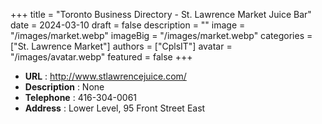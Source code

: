 +++
title = "Toronto Business Directory - St. Lawrence Market Juice Bar"
date = 2024-03-10
draft = false
description = ""
image = "/images/market.webp"
imageBig = "/images/market.webp"
categories = ["St. Lawrence Market"]
authors = ["CplsIT"]
avatar = "/images/avatar.webp"
featured = false
+++


* **URL** :  http://www.stlawrencejuice.com/
* **Description** : None
* **Telephone** : 416-304-0061
* **Address** : Lower Level, 95 Front Street East